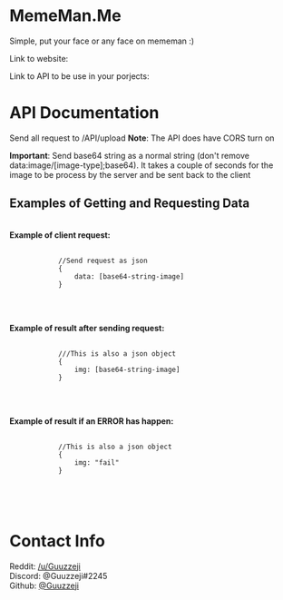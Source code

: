 <h1>MemeMan.Me</h1>
<p>Simple, put your face or any face on mememan :)</p>
<p>Link to website: </p>
<p>Link to API to be use in your porjects: </p>

<h1>API Documentation</h1>

<p>Send all request to /API/upload <b>Note</b>: The API does have CORS turn on</p>
<p><b>Important</b>: Send base64 string as a normal string (don't remove data:image/[image-type];base64). It takes a couple of seconds for the image to be process by the server and be sent back to the client</p>

<h2>Examples of Getting and Requesting Data</h2>
<br>
    <span><b>Example of client request:</b></span>
    <pre>
        <code>
            //Send request as json 
            {   
                data: [base64-string-image]
            } 
        </code>
    </pre>
<br>
    <span><b>Example of result after sending request:</b></span>
    <pre>
        <code>
            ///This is also a json object
            {   
                img: [base64-string-image] 
            } 
        </code>
    </pre>
<br>
<span><b>Example of result if an ERROR has happen:</b></span>
    <pre>
        <code>
            //This is also a json object
            {  
                img: "fail" 
            } 
        </code>
    </pre>
<br>

<h1>Contact Info</h1>
    <span>Reddit: <a href="https://www.reddit.com/user/Guuzzeji">/u/Guuzzeji</a></span><br>
    <span>Discord: @Guuzzeji#2245</span><br>
    <span>Github: <a href="https://github.com/Guuzzeji">@Guuzzeji</a></span>
